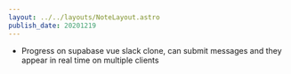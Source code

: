 ```yaml
---
layout: ../../layouts/NoteLayout.astro
publish_date: 20201219
---
```


- Progress on supabase vue slack clone, can submit messages and they appear in real time on multiple clients

